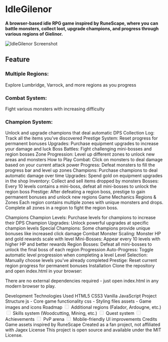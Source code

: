 # IdleGilenor
**A browser-based idle RPG game inspired by RuneScape, where you can battle monsters, collect loot, upgrade champions, and progress through various regions of Gielinor.**

<img alt="IdleGilenor Screenshot" src="https://placeholder-for-game-screenshot.png/">

## Feature

### Multiple Regions: 
Explore Lumbridge, Varrock, and more regions as you progress

### Combat System: 
Fight various monsters with increasing difficulty

### Champion System: 
Unlock and upgrade champions that deal automatic DPS
Collection Log: Track all the items you've discovered
Prestige System: Reset progress for permanent bonuses
Upgrades: Purchase equipment upgrades to increase your damage and luck
Boss Battles: Fight challenging mini-bosses and region bosses
Zone Progression: Level up different zones to unlock new areas and monsters
How to Play
Combat: Click on monsters to deal damage based on your current attack power
Progress: Defeat monsters to fill the progress bar and level up zones
Champions: Purchase champions to deal automatic damage over time
Upgrades: Spend gold on equipment upgrades in the shop
Inventory: Collect and sell items dropped by monsters
Bosses: Every 10 levels contains a mini-boss, defeat all mini-bosses to unlock the region boss
Prestige: After defeating a region boss, prestige to gain permanent bonuses and unlock new regions
Game Mechanics
Regions & Zones
Each region contains multiple zones with unique monsters and drops. Complete all zones in a region to fight the region boss.

Champions
Champion Levels: Purchase levels for champions to increase their DPS
Champion Upgrades: Unlock powerful upgrades at specific champion levels
Special Champions: Some champions provide unique bonuses like increased click damage
Combat
Monster Scaling: Monster HP and gold rewards scale with level
Mini-Bosses: Appear every 10 levels with higher HP and better rewards
Region Bosses: Defeat all mini-bosses to unlock the final boss of each region
Progression
Auto-Progress: Toggle automatic level progression when completing a level
Level Selection: Manually choose levels you've already completed
Prestige: Reset current region progress for permanent bonuses
Installation
Clone the repository and open index.html in your browser:

There are no external dependencies required - just open index.html in any modern browser to play.

Development
Technologies Used
HTML5
CSS3
Vanilla JavaScript
Project Structure
js - Core game functionality
css - Styling files
assets - Game images and icons
Roadmap
<input disabled="" type="checkbox"> Additional regions (Falador, Ardougne, etc.)
<input disabled="" type="checkbox"> Skills system (Woodcutting, Mining, etc.)
<input disabled="" type="checkbox"> Quest system
<input disabled="" type="checkbox"> Achievements
<input disabled="" type="checkbox"> PvP arena
<input disabled="" type="checkbox"> Mobile-friendly UI improvements
Credits
Game assets inspired by RuneScape
Created as a fan project, not affiliated with Jagex
License
This project is open source and available under the MIT License.